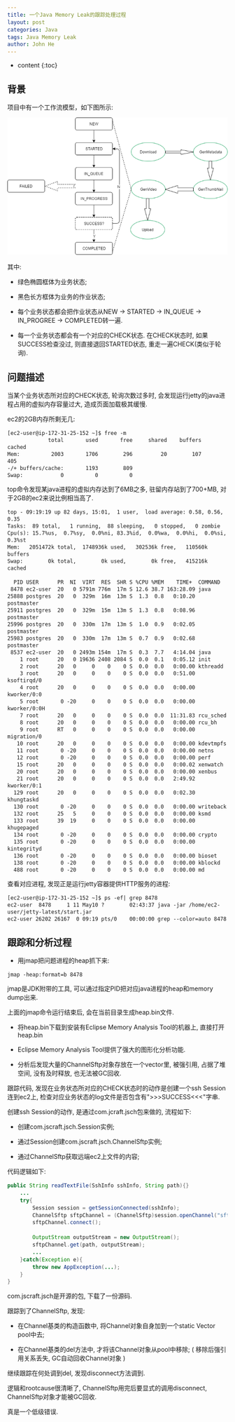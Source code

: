 ```yaml
---
title: 一个Java Memory Leak的跟踪处理过程
layout: post
categories: Java
tags: Java Memory Leak
author: John He
---
```


* content
{:toc}

## 背景

项目中有一个工作流模型，如下图所示:

![Image of job work flow](https://raw.githubusercontent.com/johnhx/johnhx.github.io/master/img/java_oom_work_flow_2.png)

其中:

- 绿色椭圆框体为业务状态;

- 黑色长方框体为业务的作业状态;

- 每个业务状态都会把作业状态从NEW -> STARTED -> IN_QUEUE -> IN_PROGREE -> COMPLETED转一遍.

- 每一个业务状态都会有一个对应的CHECK状态. 在CHECK状态时, 如果SUCCESS检查没过, 则直接退回STARTED状态, 重走一遍CHECK(类似于轮询).

## 问题描述

当某个业务状态所对应的CHECK状态, 轮询次数过多时, 会发现运行jetty的java进程占用的虚拟内存容量过大, 造成页面加载极其缓慢.

ec2的2GB内存所剩无几:

```shell
[ec2-user@ip-172-31-25-152 ~]$ free -m
             total       used       free     shared    buffers     cached
Mem:          2003       1706        296         20        107        405
-/+ buffers/cache:       1193        809
Swap:            0          0          0
```

top命令发现某java进程的虚拟内存达到了6MB之多, 驻留内存站到了700+MB, 对于2GB的ec2来说比例相当高了.

```shell
top - 09:19:19 up 82 days, 15:01,  1 user,  load average: 0.58, 0.56, 0.35
Tasks:  89 total,   1 running,  88 sleeping,   0 stopped,   0 zombie
Cpu(s): 15.7%us,  0.7%sy,  0.0%ni, 83.3%id,  0.0%wa,  0.0%hi,  0.0%si,  0.3%st
Mem:   2051472k total,  1748936k used,   302536k free,   110560k buffers
Swap:        0k total,        0k used,        0k free,   415216k cached

  PID USER      PR  NI  VIRT  RES  SHR S %CPU %MEM    TIME+  COMMAND
 8478 ec2-user  20   0 5791m 776m  17m S 12.6 38.7 163:28.09 java
25888 postgres  20   0  329m  16m  13m S  1.3  0.8   0:10.20 postmaster
25911 postgres  20   0  329m  15m  13m S  1.3  0.8   0:08.96 postmaster
25996 postgres  20   0  330m  17m  13m S  1.0  0.9   0:02.05 postmaster
25983 postgres  20   0  330m  17m  13m S  0.7  0.9   0:02.68 postmaster
 8537 ec2-user  20   0 2493m 154m  17m S  0.3  7.7   4:14.04 java
    1 root      20   0 19636 2408 2084 S  0.0  0.1   0:05.12 init
    2 root      20   0     0    0    0 S  0.0  0.0   0:00.00 kthreadd
    3 root      20   0     0    0    0 S  0.0  0.0   0:51.00 ksoftirqd/0
    4 root      20   0     0    0    0 S  0.0  0.0   0:00.00 kworker/0:0
    5 root       0 -20     0    0    0 S  0.0  0.0   0:00.00 kworker/0:0H
    7 root      20   0     0    0    0 S  0.0  0.0  11:31.83 rcu_sched
    8 root      20   0     0    0    0 S  0.0  0.0   0:00.00 rcu_bh
    9 root      RT   0     0    0    0 S  0.0  0.0   0:00.00 migration/0
   10 root      20   0     0    0    0 S  0.0  0.0   0:00.00 kdevtmpfs
   11 root       0 -20     0    0    0 S  0.0  0.0   0:00.00 netns
   12 root       0 -20     0    0    0 S  0.0  0.0   0:00.00 perf
   15 root      20   0     0    0    0 S  0.0  0.0   0:00.02 xenwatch
   20 root      20   0     0    0    0 S  0.0  0.0   0:00.00 xenbus
   21 root      20   0     0    0    0 S  0.0  0.0   2:49.92 kworker/0:1
  129 root      20   0     0    0    0 S  0.0  0.0   0:02.30 khungtaskd
  130 root       0 -20     0    0    0 S  0.0  0.0   0:00.00 writeback
  132 root      25   5     0    0    0 S  0.0  0.0   0:00.00 ksmd
  133 root      39  19     0    0    0 S  0.0  0.0   0:00.00 khugepaged
  134 root       0 -20     0    0    0 S  0.0  0.0   0:00.00 crypto
  135 root       0 -20     0    0    0 S  0.0  0.0   0:00.00 kintegrityd
  136 root       0 -20     0    0    0 S  0.0  0.0   0:00.00 bioset
  138 root       0 -20     0    0    0 S  0.0  0.0   0:00.00 kblockd
  488 root       0 -20     0    0    0 S  0.0  0.0   0:00.00 md
```

查看对应进程, 发现正是运行jetty容器提供HTTP服务的进程:

```shell
[ec2-user@ip-172-31-25-152 ~]$ ps -ef| grep 8478
ec2-user  8478     1 11 May10 ?        02:43:37 java -jar /home/ec2-user/jetty-latest/start.jar
ec2-user 26202 26167  0 09:19 pts/0    00:00:00 grep --color=auto 8478
```

## 跟踪和分析过程

- 用jmap把问题进程的heap抓下来:

```shell
jmap -heap:format=b 8478
```

jmap是JDK附带的工具, 可以通过指定PID把对应java进程的heap和memory dump出来.

上面的jmap命令运行结束后, 会在当前目录生成heap.bin文件.

- 将heap.bin下载到安装有Eclipse Memory Analysis Tool的机器上, 直接打开heap.bin

- Eclipse Memory Analysis Tool提供了强大的图形化分析功能.

- 分析后发现大量的ChannelSftp对象存放在一个vector里, 被强引用, 占据了堆空间, 没有及时释放, 也无法被GC回收.

跟踪代码, 发现在业务状态所对应的CHECK状态时的动作是创建一个ssh Session连到ec2上, 检查对应业务状态的log文件是否包含有">>>SUCCESS<<<"字串.

创建ssh Session的动作, 是通过com.jcraft.jsch包来做的, 流程如下:

- 创建com.jscraft.jsch.Session实例;

- 通过Session创建com.jscraft.jsch.ChannelSftp实例;

- 通过ChannelSftp获取远端ec2上文件的内容;

代码逻辑如下:

```java
public String readTextFile(SshInfo sshInfo, String path){}
    ...
    try{
        Session session = getSessionConnected(sshInfo);
        ChannelSftp sftpChannel = (ChannelSftp)session.openChannel("sftp");
        sftpChannel.connect();

        OutputStream outputStream = new OutputStream();
        sftpChannel.get(path, outputStream);
        ...
    }catch(Exception e){
        throw new AppException(...);
    }
}
```


com.jscraft.jsch是开源的包, 下载了一份源码.

跟踪到了ChannelSftp, 发现:

- 在Channel基类的构造函数中, 将Channel对象自身加到一个static Vector pool中去;

- 在Channel基类的del方法中, 才将该Channel对象从pool中移除; ( 移除后强引用关系丢失, GC自动回收Channel对象 )

继续跟踪在何处调到del, 发现disconnect方法调到.

逻辑和rootcause很清晰了, ChannelSftp用完后要显式的调用disconnect, ChannelSftp对象才能被GC回收.

真是一个低级错误.